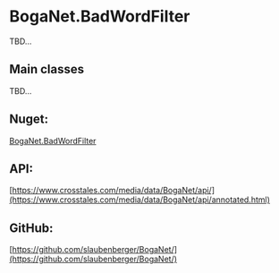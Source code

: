 # BogaNet.BadWordFilter
TBD...

## Main classes
TBD...

## Nuget:
[BogaNet.BadWordFilter](https://www.nuget.org/packages/BogaNet.BadWordFilter/)

## API:
[https://www.crosstales.com/media/data/BogaNet/api/](https://www.crosstales.com/media/data/BogaNet/api/annotated.html)

## GitHub:
[https://github.com/slaubenberger/BogaNet/](https://github.com/slaubenberger/BogaNet/)
